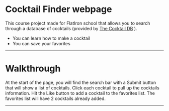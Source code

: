 # Cocktail Finder webpage
This course project made for FlatIron school that allows you to search through a database of cocktails (provided by [The Cocktail DB](https://www.thecocktaildb.com) ).

* You can learn how to make a cocktail
* You can save your favorites

---

# Walkthrough
At the start of the page, you will find the search bar with a Submit button that will show a list of cocktails.
Click each cocktail to pull up the cocktails information. Hit the Like button to add a cocktail to the favorites list.
The favorites list will have 2 cocktails already added.

---

